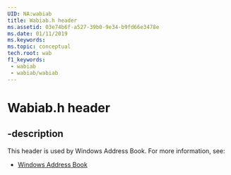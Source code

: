 ```yaml
---
UID: NA:wabiab
title: Wabiab.h header
ms.assetid: 03e74b6f-a527-39b0-9e34-b9fd66e3478e
ms.date: 01/11/2019
ms.keywords: 
ms.topic: conceptual
tech.root: wab
f1_keywords:
 - wabiab
 - wabiab/wabiab
---
```


# Wabiab.h header


## -description

This header is used by Windows Address Book. For more information, see:

- [Windows Address Book](../_wab/index.md)

